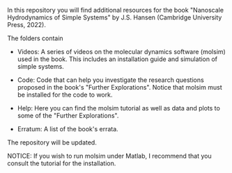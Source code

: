 
In this repository you will find additional resources for the book
"Nanoscale Hydrodynamics of Simple Systems" by J.S. Hansen (Cambridge University
Press, 2022).

The folders contain

* Videos: A series of videos on the molecular dynamics software (molsim) used in
  the book. This includes an installation guide and simulation of simple
  systems.
 
* Code: Code that can help you investigate the research questions proposed in
  the book's "Further Explorations". Notice that molsim must be installed for
  the code to work.
  
* Help: Here you can find the molsim tutorial as well as data and plots to some
  of the "Further Explorations".
  
* Erratum: A list of the book's errata.

The repository will be updated. 

NOTICE: If you wish to run molsim under Matlab, I recommend that you consult the
tutorial for the installation.

